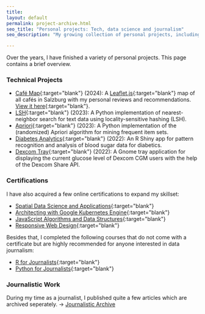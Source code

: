 ```yaml
---
title: 
layout: default
permalink: project-archive.html
seo_title: "Personal projects: Tech, data science and journalism"
seo_description: "My growing collection of personal projects, including open-source tools in Python and R, data science apps, diabetes analytics, interactive maps and some journalism work. Also includes certifications and course recommendations."

---
```


Over the years, I have finished a variety of personal projects. This page contains a brief overview. 

### Technical Projects
- [Café Map](https://github.com/hanny-bal/cafe-map){:target="blank"} (2024): A [Leaflet.js](https://leafletjs.com/){:target="blank"} map of all cafés in Salzburg with my personal reviews and recommendations. [View it here]({{site.baseurl}}/download/cafe-map/index.html){:target="blank"}.
- [LSH](https://github.com/hanny-bal/LSH){:target="blank"} (2023): A Python implementation of nearest-neighbor search for text data using locality-sensitive hashing (LSH).
- [Apriori](https://github.com/hanny-bal/apriori){:target="blank"} (2023): A Python implementation of the (randomized) Apriori algorithm for mining frequent item sets.
- [Diabetes Analytics](https://github.com/hanny-bal/diabetes-analytics){:target="blank"} (2022): An R Shiny app for pattern recognition and analysis of blood sugar data for diabetics.
- [Dexcom Tray](https://github.com/hanny-bal/dexcom-tray){:target="blank"} (2022):  A Gnome tray application for displaying the current glucose level of Dexcom CGM users with the help of the Dexcom Share API.

### Certifications
I have also acquired a few online certifications to expand my skillset:
- [Spatial Data Science and Applications](https://coursera.org/share/95b9691ca24c1375d7815b98db7848f6){:target="blank"}
- [Architecting with Google Kubernetes Engine](https://coursera.org/share/c0866927fe5d4a8615cdebaf612309c2){:target="blank"}
- [JavaScript Algorithms and Data Structures](https://www.freecodecamp.org/certification/david_hn/javascript-algorithms-and-data-structures){:target="blank"} 
- [Responsive Web Design](https://www.freecodecamp.org/certification/david_hn/responsive-web-design){:target="blank"} 

Besides that, I completed the following courses that do not come with a certificate but are highly recommended for anyone interested in data journalism:
- [R for Journalists](https://learn.r-journalism.com/en/){:target="blank"}
- [Python for Journalists](https://datajournalism.com/watch/python-for-journalists){:target="blank"}

### Journalistic Work
During my time as a journalist, I published quite a few articles which are archived seperately. -> [Journalistic Archive]({{site.baseurl}}/journalistic-archive.html)